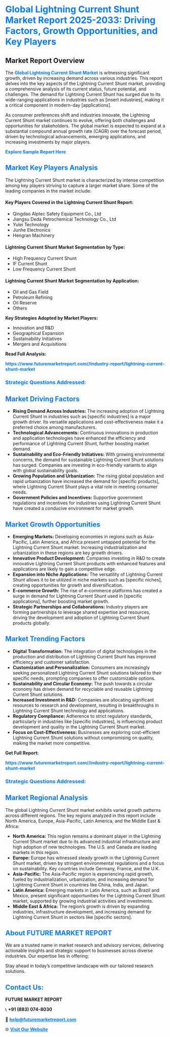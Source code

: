 <h1 style="color: #007BFF;">Global Lightning Current Shunt Market Report 2025-2033: Driving Factors, Growth Opportunities, and Key Players</h1>

<section id="overview">
<h2>Market Report Overview</h2>
<p>The <a href="https://www.futuremarketreport.com//industry-report/lightning-current-shunt-market" style="color: #007BFF; text-decoration: none;"><strong>Global Lightning Current Shunt Market</strong></a> is witnessing significant growth, driven by increasing demand across various industries. This report delves into the key aspects of the Lightning Current Shunt market, providing a comprehensive analysis of its current status, future potential, and challenges. The demand for Lightning Current Shunt has surged due to its wide-ranging applications in industries such as [insert industries], making it a critical component in modern-day [applications].</p>
<p>As consumer preferences shift and industries innovate, the Lightning Current Shunt market continues to evolve, offering both challenges and opportunities for stakeholders. The global market is expected to expand at a substantial compound annual growth rate (CAGR) over the forecast period, driven by technological advancements, emerging applications, and increasing investments by major players.</p>
</section>

<section id="overview">
<p><a href="https://www.futuremarketreport.com//request-sample/reportId=55364" style="color: #007BFF; text-decoration: none;"><strong>Explore Sample Report Here</strong></a></p>
</section>

<section id="key-players">
<h2 style="color: #007BFF;">Market Key Players Analysis</h2>
<p>The Lightning Current Shunt market is characterized by intense competition among key players striving to capture a larger market share. Some of the leading companies in the market include:</p>
<h4>Key Players Covered in the Lightning Current Shunt Report:</h4>
<ul><li>Qingdao Alptec Safety Equipment Co., Ltd</li><li>Jiangsu Deda Petrochemical Technology Co., Ltd</li><li>Yulei Technology</li><li>Junhe Electronics</li><li>Hengran Machinery</li></ul>
<h4>Lightning Current Shunt Market Segmentation by Type:</h4>
<ul><li>High Frequency Current Shunt</li><li>IF Current Shunt</li><li>Low Frequency Current Shunt</li></ul>

<h4>Lightning Current Shunt Market Segmentation by Application:</h4>
<ul><li>Oil and Gas Field</li><li>Petroleum Refining</li><li>Oil Reserve</li><li>Others</li></ul>
<p><strong>Key Strategies Adopted by Market Players:</strong></p>
<ul>
<li>Innovation and R&D</li>
<li>Geographical Expansion</li>
<li>Sustainability Initiatives</li>
<li>Mergers and Acquisitions</li>
</ul>
</section>

<section>
<p><strong>Read Full Analysis: </strong></p><a href="https://www.futuremarketreport.com//industry-report/lightning-current-shunt-market" style="color: #007BFF; text-decoration: none;"><strong>https://www.futuremarketreport.com//industry-report/lightning-current-shunt-market</strong></a>
<h3 style="color: #007BFF;">Strategic Questions Addressed:</h3>
</section>

<section id="driving-factors">
<h2 style="color: #007BFF;">Market Driving Factors</h2>
<ul>
<li><strong>Rising Demand Across Industries:</strong> The increasing adoption of Lightning Current Shunt in industries such as [specific industries] is a major growth driver. Its versatile applications and cost-effectiveness make it a preferred choice among manufacturers.</li>
<li><strong>Technological Advancements:</strong> Continuous innovations in production and application technologies have enhanced the efficiency and performance of Lightning Current Shunt, further boosting market demand.</li>
<li><strong>Sustainability and Eco-Friendly Initiatives:</strong> With growing environmental concerns, the demand for sustainable Lightning Current Shunt solutions has surged. Companies are investing in eco-friendly variants to align with global sustainability goals.</li>
<li><strong>Growing Population and Urbanization:</strong> The rising global population and rapid urbanization have increased the demand for [specific products], where Lightning Current Shunt plays a vital role in meeting consumer needs.</li>
<li><strong>Government Policies and Incentives:</strong> Supportive government regulations and incentives for industries using Lightning Current Shunt have created a conducive environment for market growth.</li>
</ul>
</section>

<section id="growth-opportunities">
<h2 style="color: #007BFF;">Market Growth Opportunities</h2>
<ul>
<li><strong>Emerging Markets:</strong> Developing economies in regions such as Asia-Pacific, Latin America, and Africa present untapped potential for the Lightning Current Shunt market. Increasing industrialization and urbanization in these regions are key growth drivers.</li>
<li><strong>Innovative Product Development:</strong> Companies investing in R&D to create innovative Lightning Current Shunt products with enhanced features and applications are likely to gain a competitive edge.</li>
<li><strong>Expansion into Niche Applications:</strong> The versatility of Lightning Current Shunt allows it to be utilized in niche markets such as [specific niches], creating opportunities for growth and diversification.</li>
<li><strong>E-commerce Growth:</strong> The rise of e-commerce platforms has created a surge in demand for Lightning Current Shunt used in [specific applications], further boosting market growth.</li>
<li><strong>Strategic Partnerships and Collaborations:</strong> Industry players are forming partnerships to leverage shared expertise and resources, driving the development and adoption of Lightning Current Shunt products globally.</li>
</ul>
</section>

<section id="trending-factors">
<h2 style="color: #007BFF;">Market Trending Factors</h2>
<ul>
<li><strong>Digital Transformation:</strong> The integration of digital technologies in the production and distribution of Lightning Current Shunt has improved efficiency and customer satisfaction.</li>
<li><strong>Customization and Personalization:</strong> Consumers are increasingly seeking personalized Lightning Current Shunt solutions tailored to their specific needs, prompting companies to offer customizable options.</li>
<li><strong>Sustainability and Circular Economy:</strong> The push towards a circular economy has driven demand for recyclable and reusable Lightning Current Shunt solutions.</li>
<li><strong>Increased Investment in R&D:</strong> Companies are allocating significant resources to research and development, resulting in breakthroughs in Lightning Current Shunt technology and applications.</li>
<li><strong>Regulatory Compliance:</strong> Adherence to strict regulatory standards, particularly in industries like [specific industries], is influencing product development and quality in the Lightning Current Shunt market.</li>
<li><strong>Focus on Cost-Effectiveness:</strong> Businesses are exploring cost-efficient Lightning Current Shunt solutions without compromising on quality, making the market more competitive.</li>
</ul>
</section>

<section>
<p><strong>Get Full Report: </strong></p><a href="https://www.futuremarketreport.com//industry-report/lightning-current-shunt-market" style="color: #007BFF; text-decoration: none;"><strong>https://www.futuremarketreport.com//industry-report/lightning-current-shunt-market</strong></a>
<h3 style="color: #007BFF;">Strategic Questions Addressed:</h3>
</section>


<section id="regional-analysis">
<h2 style="color: #007BFF;">Market Regional Analysis</h2>
<p>The global Lightning Current Shunt market exhibits varied growth patterns across different regions. The key regions analyzed in this report include North America, Europe, Asia-Pacific, Latin America, and the Middle East & Africa:</p>
<ul>
<li><strong>North America:</strong> This region remains a dominant player in the Lightning Current Shunt market due to its advanced industrial infrastructure and high adoption of new technologies. The U.S. and Canada are leading markets in this region.</li>
<li><strong>Europe:</strong> Europe has witnessed steady growth in the Lightning Current Shunt market, driven by stringent environmental regulations and a focus on sustainability. Key countries include Germany, France, and the U.K.</li>
<li><strong>Asia-Pacific:</strong> The Asia-Pacific region is experiencing rapid growth, fueled by industrialization, urbanization, and increasing demand for Lightning Current Shunt in countries like China, India, and Japan.</li>
<li><strong>Latin America:</strong> Emerging markets in Latin America, such as Brazil and Mexico, present significant opportunities for the Lightning Current Shunt market, supported by growing industrial activities and investments.</li>
<li><strong>Middle East & Africa:</strong> The region’s growth is driven by expanding industries, infrastructure development, and increasing demand for Lightning Current Shunt in sectors like [specific sectors].</li>
</ul>
</section>

<footer>
<h2 style="color: #007BFF;">About FUTURE MARKET REPORT</h2>
<p>We are a trusted name in market research and advisory services, delivering actionable insights and strategic support to businesses across diverse industries. Our expertise lies in offering:</p>

<p>Stay ahead in today’s competitive landscape with our tailored research solutions.</p>

<h2 style="color: #007BFF;">Contact Us:</h2>
<p><strong>FUTURE MARKET REPORT</strong></p>
<p>📞 <strong>+91 (883) 074-8030</strong></p>
<p>📧 <strong><a href="mailto:help@futuremarketreport.com" style="color: #007BFF;">help@futuremarketreport.com</a></strong></p>
<p>🌐 <strong><a href="https://www.futuremarketreport.com/" style="color: #007BFF;">Visit Our Website</a></strong></p>
</footer>